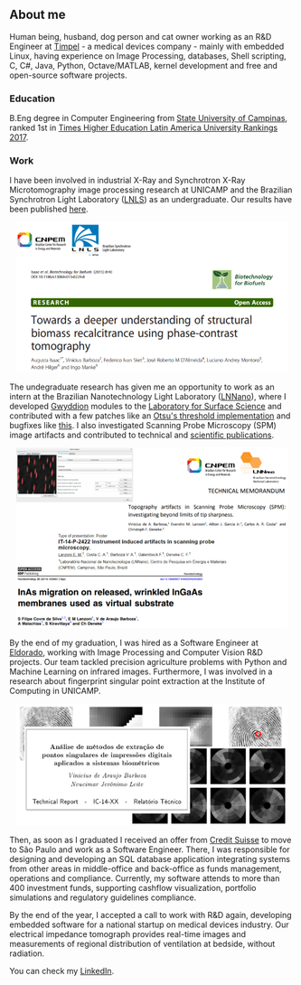 ## About me

Human being, husband, dog person and cat owner working as an R&D Engineer at [Timpel](http://www.timpelmedical.com) - a medical devices company - mainly with embedded Linux, having experience on Image Processing, databases, Shell scripting, C, C#, Java, Python, Octave/MATLAB, kernel development and free and open-source software projects.

### Education

B.Eng degree in Computer Engineering from [State University of Campinas](http://www.unicamp.br/unicamp/english), ranked 1st in [Times Higher Education Latin America University Rankings 2017](https://www.timeshighereducation.com/world-university-rankings/2017/latin-america-university-rankings).

### Work

I have been involved in industrial X-Ray and Synchrotron X-Ray Microtomography image processing research at UNICAMP and the Brazilian Synchrotron Light Laboratory ([LNLS](http://www.lnls.cnpem.br)) as an undergraduate. Our results have been published [here](https://doi.org/10.1186/s13068-015-0229-8).

<p align="center">
  <img width=480 src="https://github.com/vbarboza/vbarboza.github.com/blob/master/img/lnls.png">
</p>

The undegraduate research has given me an opportunity to work as an intern at the Brazilian Nanotechnology Light Laboratory ([LNNano](http://lnnano.cnpem.br)), where I developed [Gwyddion](htt://www.gwyddion.net) modules to the [Laboratory for Surface Science](http://lnnano.cnpem.br/laboratories/lcs) and contributed with a few patches like an [Otsu's threshold implementation](https://sourceforge.net/p/gwyddion/code/15479) and bugfixes like [this](https://sourceforge.net/p/gwyddion/code/16000). I also investigated Scanning Probe Microscopy (SPM) image artifacts and contributed to technical and [scientific publications](https://doi.org/10.1088/0957-4484/25/45/455603).

<p align="center">
  <img width=480 src="https://github.com/vbarboza/vbarboza.github.com/blob/master/img/lnnano.png">
</p>


By the end of my graduation, I was hired as a Software Engineer at [Eldorado](http://www.eldorado.org.br/eldorado/?lang=en), working with Image Processing and Computer Vision R&D projects. Our team tackled precision agriculture problems with Python and Machine Learning on infrared images. Furthermore, I was involved in a research about fingerprint singular point extraction at the Institute of Computing in UNICAMP.

<p align="center">
  <img width=480 src="https://github.com/vbarboza/vbarboza.github.com/blob/master/img/fp.png">
</p>

Then, as soon as I graduated I received an offer from [Credit Suisse](https://br.credit-suisse.com/site/index.seam) to move to São Paulo and work as a Software Engineer. There, I was responsible for designing and developing an SQL database application integrating systems from other areas in middle-office and back-office as funds management, operations and compliance. Currently, my software attends to more than 400 investment funds, supporting cashflow visualization, portfolio simulations and regulatory guidelines compliance.

By the end of the year, I accepted a call to work with R&D again, developing embedded software for a national startup on medical devices industry. Our electrical impedance tomograph provides real-time images and measurements of regional distribution of ventilation at bedside, without radiation.

You can check my [LinkedIn](https://www.linkedin.com/in/barboza/en).
